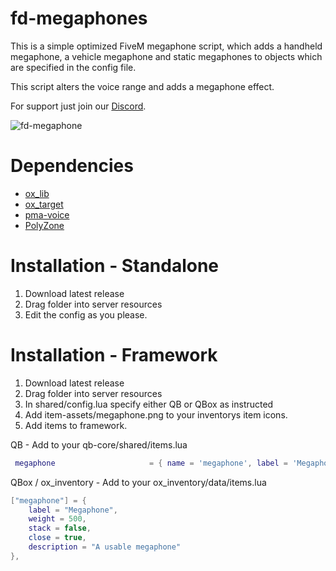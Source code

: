# fd-megaphones

This is a simple optimized FiveM megaphone script, which adds a handheld megaphone, a vehicle megaphone and static megaphones to objects which are specified in the config file.

This script alters the voice range and adds a megaphone effect.

For support just join our [Discord](https://discord.gg/VV6vX2EYW7).

![fd-megaphone](https://cdn.p6n.lol/i/fd-megaphone.png)

# Dependencies
- [ox_lib](https://github.com/overextended/ox_lib)
- [ox_target](https://github.com/overextended/ox_target)
- [pma-voice](https://github.com/AvarianKnight/pma-voice)
- [PolyZone](https://github.com/mkafrin/PolyZone)

# Installation - Standalone
1. Download latest release
2. Drag folder into server resources
3. Edit the config as you please.

# Installation - Framework
1. Download latest release
2. Drag folder into server resources
3. In shared/config.lua specify either QB or QBox as instructed
4. Add item-assets/megaphone.png to your inventorys item icons.
5. Add items to framework.

QB -
Add to your qb-core/shared/items.lua
```lua
 megaphone                     = { name = 'megaphone', label = 'Megaphone', weight = 500, type = 'item', image = 'megaphone.png', unique = true, useable = true, shouldClose = true, description = 'A usable megaphone' },
```

QBox / ox_inventory -
Add to your ox_inventory/data/items.lua
```lua
["megaphone"] = {
    label = "Megaphone",
    weight = 500,
    stack = false,
    close = true,
    description = "A usable megaphone"
},
```
